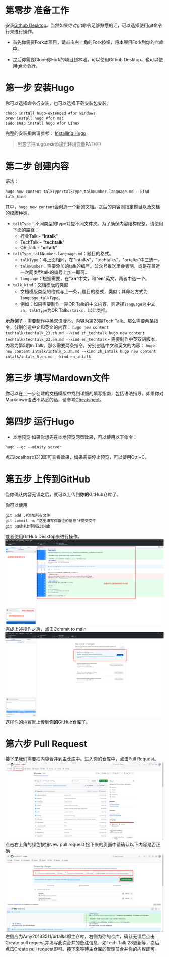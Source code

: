 # 第零步 准备工作
安装[Github Desktop](https://desktop.github.com/)。当然如果你对git命令足够熟悉的话，可以选择使用git命令行来进行操作。

- 首先你需要Fork本项目，请点击右上角的Fork按钮，将本项目Fork到你的仓库中。

- 之后你需要Clone你Fork的项目到本地，可以使用Github Desktop，也可以使用git命令行。
# 第一步 安装Hugo
你可以选择命令行安装，也可以选择下载安装包安装。
```shell
choco install hugo-extended #for windows
brew install hugo #for mac
sudo snap install hugo #for Linux
```
完整的安装指南请参考： [Installing Hugo](https://www.gohugo.org/doc/overview/installing/)
> 别忘了把hugo.exe添加到环境变量PATH中

# 第二步 创建内容
语法：
```shell
hugo new content talkType/talkType_talkNumber.language.md --kind talk_kind
```
其中，`hugo new content`会创造一个新的文档。之后的内容则指定题目以及文档的模版种类。
- `talkType`：不同类型的type对应不同文件夹。为了确保内容结构规整，请使用下面的路径：
    - 行业Talk - “**intalk**”
    - TechTalk - "**techtalk**"
    - OR Talk - "**ortalk**"
- `talkType_talkNumber.language.md`：题目的格式。
    - `talkType`：与上面相同，在"intalks"，“techtalks”，"ortalks“中三选一。
    - `talkNumber`：需要添加的talk的编号。公众号推送里会表明，或是在最近一次同类型talk的编号上加一即可。
    - `language`：根据需要，在"**zh**"中文，和"**en**"英文，两者中选一个。
- `talk_kind`：文档模版的类型
    - 文档模版类型的格式与上一条，题目的格式，类似；其命名方式为`language_talkType`。
    - 例如：如果需要制作一期OR Talk的中文内容，则选择`language`为中文`zh`，`talkType`为OR Talk`ortalks`，以此类推。

**示范例子**
    - 需要制作中英双语版本，内容为第23期Tech Talk。那么需要两条指令，分别创造中文和英文的内容：
    ```
    hugo new content techtalk/techtalk_23.zh.md --kind zh_techtalk
    hugo new content techtalk/techtalk_23.en.md --kind en_techtalk
    ```
    - 需要制作中英双语版本，内容为第5期In Talk。那么需要两条指令，分别创造中文和英文的内容：
    ```
    hugo new content intalk/intalk_5.zh.md --kind zh_intalk
    hugo new content intalk/intalk_5.en.md --kind en_intalk
    ```
    
# 第三步 填写Mardown文件
你可以在上一步创建的文档模版中找到详细的填写指南，包括语法指导。如果你对Markdown语法不熟悉的话，请参考[Cheatsheet](https://www.markdownguide.org/cheat-sheet/)。

# 第四步 运行Hugo
- 本地预览 如果你想先在本地预览网页效果，可以使用以下命令：
```shell
hugo --gc --minity server
```
点击localhost:1313即可查看效果，如果需要停止预览，可以使用Ctrl+C。

# 第五步 上传到GitHub
当你确认内容无误之后，就可以上传到**你的**GitHub仓库了。

你可以使用
```shell
git add .#添加所有文件
git commit -m "这里填写你备注的信息"#提交文件
git push#上传到GitHub
```
或者使用GitHub Desktop来进行操作。
![alt text](Readme/Readme4GithubDesktop.png)
完成上述操作之后，点击Commit to main
![alt text](Readme/PushOrigin.png)
这样你的内容就上传到**你的**GitHub仓库了。
# 第六步 Pull Request
接下来我们需要把内容合并到主仓库中。进入你的仓库中，点击Pull Request。
![alt text](Readme/pullRequest.png)
点击右上角的绿色按钮New pull request
接下来的页面中请确认以下内容是否正确
![alt text](Readme/pullRequest1.png)
左侧应为Amy20133511/ortalks即主仓库，右侧为你的仓库，确认无误后点击Create pull request并填写此次合并的备注信息，如Tech Talk 23更新等，之后点击Create pull request即可。接下来等待主仓库的管理员合并你的内容即可。
